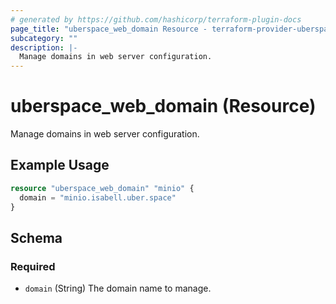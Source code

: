 ```yaml
---
# generated by https://github.com/hashicorp/terraform-plugin-docs
page_title: "uberspace_web_domain Resource - terraform-provider-uberspace"
subcategory: ""
description: |-
  Manage domains in web server configuration.
---
```


# uberspace_web_domain (Resource)

Manage domains in web server configuration.

## Example Usage

```terraform
resource "uberspace_web_domain" "minio" {
  domain = "minio.isabell.uber.space"
}
```

<!-- schema generated by tfplugindocs -->
## Schema

### Required

- `domain` (String) The domain name to manage.
